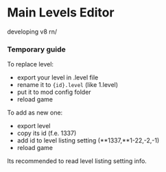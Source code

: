 # Main Levels Editor

developing v8 rn/ 

### Temporary guide
To replace level:
- export your level in .level file
- rename it to `{id}.level` (like 1.level)
- put it to mod config folder
- reload game

To add as new one:
- export level
- copy its id (f.e. 1337)
- add id to level listing setting (**1337,**1-22,-2,-1)
- reload game

Its recommended to read level listing setting info. 
